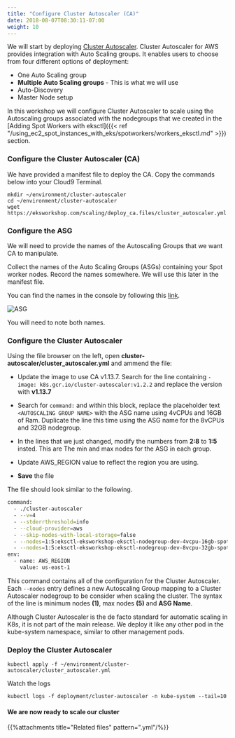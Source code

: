 ```yaml
---
title: "Configure Cluster Autoscaler (CA)"
date: 2018-08-07T08:30:11-07:00
weight: 10
---
```


We will start by deploying [Cluster Autoscaler](https://github.com/kubernetes/autoscaler/tree/master/cluster-autoscaler). Cluster Autoscaler for AWS provides integration with Auto Scaling groups. It enables users to choose from four different options of deployment:

* One Auto Scaling group 
* **Multiple Auto Scaling groups** - This is what we will use
* Auto-Discovery
* Master Node setup

In this workshop we will configure Cluster Autoscaler to scale using the Autoscaling groups associated with the nodegroups that we created in the [Adding Spot Workers with eksctl]({{< ref "/using_ec2_spot_instances_with_eks/spotworkers/workers_eksctl.md" >}}) section.

### Configure the Cluster Autoscaler (CA)
We have provided a manifest file to deploy the CA. Copy the commands below into your Cloud9 Terminal.

```
mkdir ~/environment/cluster-autoscaler
cd ~/environment/cluster-autoscaler
wget https://eksworkshop.com/scaling/deploy_ca.files/cluster_autoscaler.yml
```

### Configure the ASG
We will need to provide the names of the Autoscaling Groups that we want CA to manipulate. 

Collect the names of the Auto Scaling Groups (ASGs) containing your Spot worker nodes. Record the names somewhere. We will use this later in the manifest file.

You can find the names in the console by following this [link](https://console.aws.amazon.com/ec2/autoscaling/home?#AutoScalingGroups:filter=eksctl-eksworkshop-eksctl-nodegroup-dev;view=details). 

![ASG](/images/using_ec2_spot_instances_with_eks/scaling/scaling-asg-spot-groups.png)

You will need to note both names.

### Configure the Cluster Autoscaler

Using the file browser on the left, open **cluster-autoscaler/cluster_autoscaler.yml** and ammend the file:

 * Update the image to use CA v1.13.7. Search for the line containing `- image: k8s.gcr.io/cluster-autoscaler:v1.2.2` and replace the version with **v1.13.7**

 * Search for `command:` and within this block, replace the placeholder text `<AUTOSCALING GROUP NAME>` with the ASG name using 4vCPUs and 16GB of Ram. Duplicate the line this time using the ASG  name for the 8vCPUs and 32GB nodegroup.
 
 * In the lines that we just changed, modify the numbers from **2:8** to **1:5** insted. This are
 The min and max nodes for the ASG in each group. 

 * Update AWS_REGION value to reflect the region you are using.

 *  **Save** the file

The file should look similar to the following.
```bash
command:
  - ./cluster-autoscaler
  - --v=4
  - --stderrthreshold=info
  - --cloud-provider=aws
  - --skip-nodes-with-local-storage=false
  - --nodes=1:5:eksctl-eksworkshop-eksctl-nodegroup-dev-4vcpu-16gb-spot-NodeGroup-1V6PX51MY0KGP
  - --nodes=1:5:eksctl-eksworkshop-eksctl-nodegroup-dev-8vcpu-32gb-spot-NodeGroup-S0A0UGWAH5N1
env:
  - name: AWS_REGION
    value: us-east-1
```
This command contains all of the configuration for the Cluster Autoscaler. Each `--nodes` entry defines a new Autoscaling Group mapping to a Cluster Autoscaler nodegroup to be consider when scaling the cluster. The syntax of the line is minimum nodes **(1)**, max nodes **(5)** and **ASG Name**.

Although Cluster Autoscaler is the de facto standard for automatic scaling in K8s, it is not part of the main release. We deploy it like any other pod in the kube-system namespace, similar to other management pods.

### Deploy the Cluster Autoscaler

```
kubectl apply -f ~/environment/cluster-autoscaler/cluster_autoscaler.yml
```

Watch the logs
```
kubectl logs -f deployment/cluster-autoscaler -n kube-system --tail=10
```

#### We are now ready to scale our cluster

{{%attachments title="Related files" pattern=".yml"/%}}
